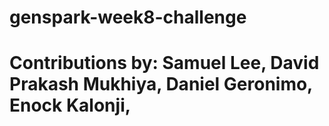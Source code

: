 # genspark-week8-challenge
# Contributions by: Samuel Lee, David Prakash Mukhiya, Daniel Geronimo, Enock Kalonji, 
